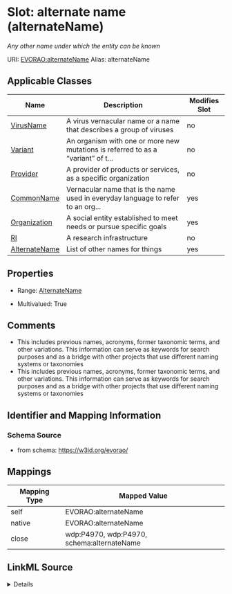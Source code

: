 

# Slot: alternate name (alternateName) 


_Any other name under which the entity can be known_





URI: [EVORAO:alternateName](https://w3id.org/evorao/alternateName)
Alias: alternateName

<!-- no inheritance hierarchy -->





## Applicable Classes

| Name | Description | Modifies Slot |
| --- | --- | --- |
| [VirusName](VirusName.md) | A virus vernacular name or a name that describes a group of viruses |  no  |
| [Variant](Variant.md) | An organism with one or more new mutations is referred to as a “variant” of t... |  no  |
| [Provider](Provider.md) | A provider of products or services, as a specific organization |  no  |
| [CommonName](CommonName.md) | Vernacular name that is the name used in everyday language to refer to an org... |  yes  |
| [Organization](Organization.md) | A social entity established to meet needs or pursue specific goals |  yes  |
| [RI](RI.md) | A research infrastructure |  no  |
| [AlternateName](AlternateName.md) | List of other names for things |  yes  |







## Properties

* Range: [AlternateName](AlternateName.md)

* Multivalued: True





## Comments

* This includes previous names, acronyms, former taxonomic terms, and other variations. This information can serve as keywords for search purposes and as a bridge with other projects that use different naming systems or taxonomies
* This includes previous names, acronyms, former taxonomic terms, and other variations. This information can serve as keywords for search purposes and as a bridge with other projects that use different naming systems or taxonomies

## Identifier and Mapping Information







### Schema Source


* from schema: https://w3id.org/evorao/




## Mappings

| Mapping Type | Mapped Value |
| ---  | ---  |
| self | EVORAO:alternateName |
| native | EVORAO:alternateName |
| close | wdp:P4970, wdp:P4970, schema:alternateName |




## LinkML Source

<details>
```yaml
name: alternateName
description: Any other name under which the entity can be known
title: alternate name
comments:
- This includes previous names, acronyms, former taxonomic terms, and other variations.
  This information can serve as keywords for search purposes and as a bridge with
  other projects that use different naming systems or taxonomies
- This includes previous names, acronyms, former taxonomic terms, and other variations.
  This information can serve as keywords for search purposes and as a bridge with
  other projects that use different naming systems or taxonomies
from_schema: https://w3id.org/evorao/
close_mappings:
- wdp:P4970
- wdp:P4970
- schema:alternateName
rank: 1000
alias: alternateName
domain_of:
- CommonName
- AlternateName
- Organization
range: AlternateName
required: false
multivalued: true

```
</details>